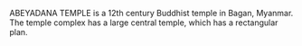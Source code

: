 ABEYADANA TEMPLE is a 12th century Buddhist temple in Bagan, Myanmar. The temple complex has a large central temple, which has a rectangular plan.
